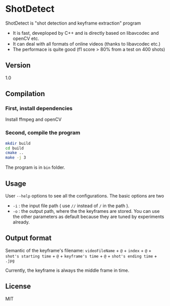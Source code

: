 ShotDetect
=========

ShotDetect is "shot detection and keyframe extraction" program

  - It is fast, deveploped by C++ and is directly based on libavcodec and openCV etc.
  - It can deal with all formats of online videos (thanks to libavcodec etc.)
  - The performace is quite good (f1 score > 80% from a test on 400 shots)


Version
----
1.0

Compilation
--------------

### First, install dependencies ###
Install ffmpeg and openCV

### Second, compile the program ###
```sh
mkdir build
cd build
cmake ..
make -j 3
```
The program is in ```bin``` folder.

Usage
------
User ```--help``` options to see all the configurations. The basic options are two

 - ```-i``` : the input file path ( use ```//``` instead of ```/``` in the path ).
 - ```-o``` : the output path, where the the keyframes are stored.
You can use the other parameters as default because they are tuned by experiments already.

Output format
-------------
Semantic of the keyframe's filename: ```videoFileName``` + ```@``` + ```index``` + ```@``` + ```shot's starting time``` + ```@``` + ```keyframe's time``` + ```@``` + ```shot's ending time``` + ```.jpg```

Currently, the keyframe is always the middle frame in time.

License
----
MIT
